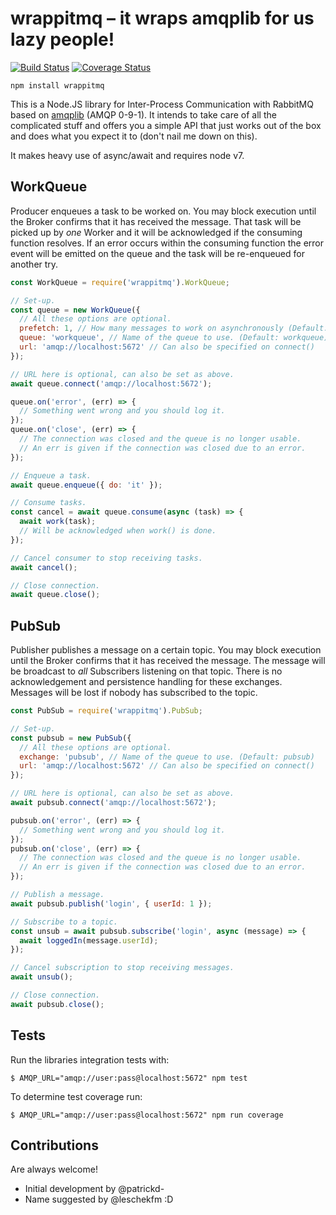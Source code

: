# wrappitmq – it wraps amqplib for us lazy people!

[![Build Status](https://travis-ci.org/patrickd-/wrappitmq.node.svg?branch=master)](https://travis-ci.org/patrickd-/wrappitmq.node) [![Coverage Status](https://coveralls.io/repos/github/patrickd-/wrappitmq.node/badge.svg)](https://coveralls.io/github/patrickd-/wrappitmq.node)

```
npm install wrappitmq
```

This is a Node.JS library for Inter-Process Communication with RabbitMQ based on [amqplib](https://github.com/squaremo/amqp.node) (AMQP 0-9-1). It intends to take care of all the complicated stuff and offers you a simple API that just works out of the box and does what you expect it to (don't nail me down on this).

It makes heavy use of async/await and requires node v7.


## WorkQueue

Producer enqueues a task to be worked on. You may block execution until the Broker confirms that it has received the message. That task will be picked up by *one* Worker and it will be acknowledged if the consuming function resolves. If an error occurs within the consuming function the error event will be emitted on the queue and the task will be re-enqueued for another try.

```javascript
const WorkQueue = require('wrappitmq').WorkQueue;

// Set-up.
const queue = new WorkQueue({
  // All these options are optional.
  prefetch: 1, // How many messages to work on asynchronously (Default: 1)
  queue: 'workqueue', // Name of the queue to use. (Default: workqueue)
  url: 'amqp://localhost:5672' // Can also be specified on connect()
});

// URL here is optional, can also be set as above.
await queue.connect('amqp://localhost:5672');

queue.on('error', (err) => {
  // Something went wrong and you should log it.
});
queue.on('close', (err) => {
  // The connection was closed and the queue is no longer usable.
  // An err is given if the connection was closed due to an error.
});

// Enqueue a task.
await queue.enqueue({ do: 'it' });

// Consume tasks.
const cancel = await queue.consume(async (task) => {
  await work(task);
  // Will be acknowledged when work() is done.
});

// Cancel consumer to stop receiving tasks.
await cancel();

// Close connection.
await queue.close();
```

## PubSub

Publisher publishes a message on a certain topic. You may block execution until the Broker confirms that it has received the message. The message will be broadcast to *all* Subscribers listening on that topic. There is no acknowledgement and persistence handling for these exchanges. Messages will be lost if nobody has subscribed to the topic.

```javascript
const PubSub = require('wrappitmq').PubSub;

// Set-up.
const pubsub = new PubSub({
  // All these options are optional.
  exchange: 'pubsub', // Name of the queue to use. (Default: pubsub)
  url: 'amqp://localhost:5672' // Can also be specified on connect()
});

// URL here is optional, can also be set as above.
await pubsub.connect('amqp://localhost:5672');

pubsub.on('error', (err) => {
  // Something went wrong and you should log it.
});
pubsub.on('close', (err) => {
  // The connection was closed and the queue is no longer usable.
  // An err is given if the connection was closed due to an error.
});

// Publish a message.
await pubsub.publish('login', { userId: 1 });

// Subscribe to a topic.
const unsub = await pubsub.subscribe('login', async (message) => {
  await loggedIn(message.userId);
});

// Cancel subscription to stop receiving messages.
await unsub();

// Close connection.
await pubsub.close();
```

## Tests

Run the libraries integration tests with:
```
$ AMQP_URL="amqp://user:pass@localhost:5672" npm test
```

To determine test coverage run:
```
$ AMQP_URL="amqp://user:pass@localhost:5672" npm run coverage
```

## Contributions

Are always welcome!

* Initial development by @patrickd-
* Name suggested by @leschekfm :D
